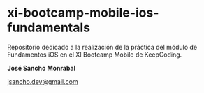 # xi-bootcamp-mobile-ios-fundamentals
Repositorio dedicado a la realización de la práctica del módulo de Fundamentos iOS en el XI Bootcamp Mobile de KeepCoding.

**José Sancho Monrabal**

jsancho.dev@gmail.com
